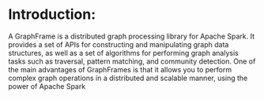
# Introduction:

A GraphFrame is a distributed graph processing library for Apache Spark. It provides a set of APIs for constructing and manipulating graph data structures, as well as a set of algorithms for performing graph analysis tasks such as traversal, pattern matching, and community detection. One of the main advantages of GraphFrames is that it allows you to perform complex graph operations in a distributed and scalable manner, using the power of Apache Spark
